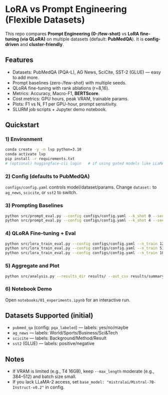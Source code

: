 # LoRA vs Prompt Engineering (Flexible Datasets)

This repo compares **Prompt Engineering (0-/few-shot)** vs **LoRA fine-tuning (via QLoRA)**
on multiple datasets (default: **PubMedQA**). It is **config-driven** and **cluster-friendly**.

## Features
- Datasets: PubMedQA (PQA-L), AG News, SciCite, SST-2 (GLUE) — easy to add more.
- Prompt baselines (zero-/few-shot) with multiple seeds.
- QLoRA fine-tuning with rank ablations (r=8,16).
- Metrics: Accuracy, Macro-F1, **BERTScore**.
- Cost metrics: GPU hours, peak VRAM, trainable params.
- Plots: F1 vs N, F1 per GPU-hour, prompt sensitivity.
- SLURM job scripts + Jupyter demo notebook.

## Quickstart

### 1) Environment
```bash
conda create -y -n lvp python=3.10
conda activate lvp
pip install -r requirements.txt
# (optional) huggingface-cli login   # if using gated models like LLaMA-2
```

### 2) Config (defaults to PubMedQA)
`configs/config.yaml` controls model/dataset/params.
Change `dataset:` to `ag_news`, `scicite`, or `sst2` to switch.

### 3) Prompting Baselines
```bash
python src/prompt_eval.py --config configs/config.yaml --k_shot 0 --seed 41 --out results/prompt_0shot_seed41.json
python src/prompt_eval.py --config configs/config.yaml --k_shot 4 --seed 41 --out results/prompt_4shot_seed41.json
```

### 4) QLoRA Fine-tuning + Eval
```bash
python src/lora_train_eval.py --config configs/config.yaml --n_train 128 --r 8 --seed 41 --outdir results/
python src/lora_train_eval.py --config configs/config.yaml --n_train 512 --r 8 --seed 41 --outdir results/
python src/lora_train_eval.py --config configs/config.yaml --n_train 1000 --r 16 --seed 41 --outdir results/
```

### 5) Aggregate and Plot
```bash
python src/analysis.py --results_dir results/ --out_csv results/summary.csv
```

### 6) Notebook Demo
Open `notebooks/01_experiments.ipynb` for an interactive run.

## Datasets Supported (initial)
- `pubmed_qa` (config: `pqa_labeled`) — labels: yes/no/maybe
- `ag_news` — labels: World/Sports/Business/Sci&Tech
- `scicite` — labels: Background/Method/Result
- `sst2` (GLUE) — labels: positive/negative

## Notes
- If VRAM is limited (e.g., T4 16GB), keep `--max_length` moderate (e.g., 384–512) and batch size small.
- If you lack LLaMA-2 access, set `base_model: "mistralai/Mistral-7B-Instruct-v0.2"` in config.
